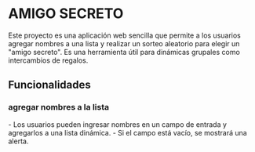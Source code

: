 <h1>AMIGO SECRETO</h1>
<p>Este proyecto es una aplicación web sencilla que permite a los usuarios agregar nombres a una lista y realizar un sorteo aleatorio para elegir un "amigo secreto". Es una herramienta útil para dinámicas grupales como intercambios de regalos.</p>

<h2>Funcionalidades</h2>
<h3>agregar nombres a la lista</h3>
- Los usuarios pueden ingresar nombres en un campo de entrada y agregarlos a una lista dinámica.
- Si el campo está vacío, se mostrará una alerta.
